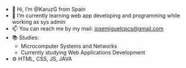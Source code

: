 - 👋 Hi, I’m @KaruzG from Spain
- 🌱 I’m currently learning web app developing and programming while working as sys admin
- 📫 You can reach me by my mail: josemiguelcpcs@gmail.com
- 📚 Studies: 
  - Microcomputer Systems and Networks
  - Currently studying Web Applications Development
- ⚙ HTML, CSS, JS, JAVA

<!---
KaruzG/KaruzG is a ✨ special ✨ repository because its `README.md` (this file) appears on your GitHub profile.
You can click the Preview link to take a look at your changes.
--->
